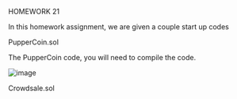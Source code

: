 HOMEWORK 21




In this homework assignment, we are given a couple start up codes


PupperCoin.sol

The PupperCoin code, you will need to compile the code. 

![image](https://user-images.githubusercontent.com/69773959/110515306-7c76b880-80c5-11eb-9f39-e61bd247cf3e.png)
















Crowdsale.sol

